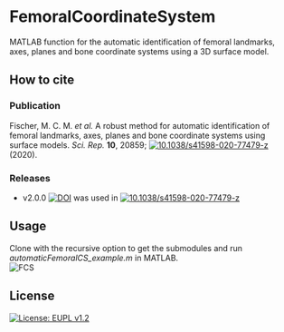 # FemoralCoordinateSystem
MATLAB function for the automatic identification of femoral landmarks, axes, planes and bone coordinate systems using a 3D surface model.

## How to cite
### Publication
Fischer, M. C. M. *et al.* A robust method for automatic identification of femoral landmarks, axes, planes and bone coordinate systems using surface models. *Sci. Rep.* **10**, 20859; [![10.1038/s41598-020-77479-z](https://img.shields.io/badge/DOI-10.1038/s41598--020--77479--z-gree.svg)](https://doi.org/10.1038/s41598-020-77479-z) (2020).

### Releases
- v2.0.0 [![DOI](https://zenodo.org/badge/DOI/10.5281/zenodo.4280957.svg)](https://doi.org/10.5281/zenodo.4280957) was used in [![10.1038/s41598-020-77479-z](https://img.shields.io/badge/DOI-10.1038/s41598--020--77479--z-gree.svg)](https://doi.org/10.1038/s41598-020-77479-z)

## Usage 
Clone with the recursive option to get the submodules and run *automaticFemoralCS_example.m* in MATLAB.<br/>
![FCS](https://user-images.githubusercontent.com/43516130/99557046-882d5a80-29c2-11eb-8a3d-27e3d4ddf3fa.jpg)

## License
[![License: EUPL v1.2](https://img.shields.io/badge/License-EUPL_v1.2-orange.svg)](https://eupl.eu/1.2/en/)